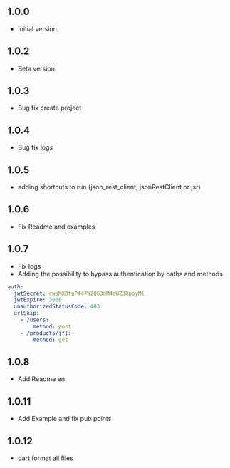 ## 1.0.0

- Initial version.

## 1.0.2

- Beta version.

## 1.0.3

- Bug fix create project

## 1.0.4

- Bug fix logs

## 1.0.5

- adding shortcuts to run (json_rest_client, jsonRestClient or jsr)

## 1.0.6

- Fix Readme and examples

## 1.0.7

- Fix logs
- Adding the possibility to bypass authentication by paths and methods
```yaml
auth:
  jwtSecret: cwsMXDtuP447WZQ63nM4dWZ3RppyMl
  jwtExpire: 3600
  unauthorizedStatusCode: 403
  urlSkip:
    - /users:
        method: post
    - /products/{*}:
        method: get
```

## 1.0.8

- Add Readme en

## 1.0.11

- Add Example and fix pub points 

## 1.0.12

- dart format all files